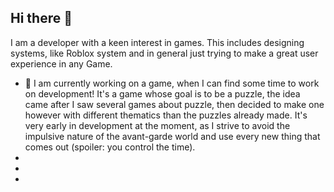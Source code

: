  ## Hi there 👋
 
I am a developer with a keen interest in games. This includes designing systems, like Roblox system and in general just trying to make a great user experience in any Game.

* 🔭 I am currently working on a game, when I can find some time to work on development! It's a game whose goal is to be a puzzle, the idea came after I saw several games about puzzle, then decided to make one however with different thematics than the puzzles already made. It's very early in development at the moment, as I strive to avoid the impulsive nature of the avant-garde world and use every new thing that comes out (spoiler: you control the time).
*
*
*
